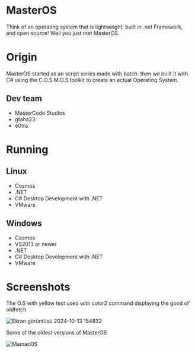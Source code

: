 # MasterOS
Think of an operating system that is lightweight, built in .net Framework, and open source!
Well you just met MasterOS.

# Origin
MasterOS started as an script series made with batch. 
then we built it with C# using the C.O.S.M.O.S toolkit to create an actual Operating System.

## Dev team
- MasterCode Studios
- gtaha23
- e0tra

# Running

## Linux
- Cosmos
- .NET
- C# Desktop Development with .NET
- VMware

## Windows
- Cosmos
- VS2013 or newer
- .NET
- C# Desktop Development with .NET
- VMware

# Screenshots

The O.S with yellow text used with color2 command displaying the good ol' oldfetch

![Ekran görüntüsü 2024-10-13 154832](https://github.com/user-attachments/assets/effdeae7-bbf2-4dc8-8cd4-cad178bade48)

Some of the oldest versions of MasterOS

![MamacOS](https://github.com/user-attachments/assets/9335a661-83f5-40f3-8af7-0a1e05bd21bc)
